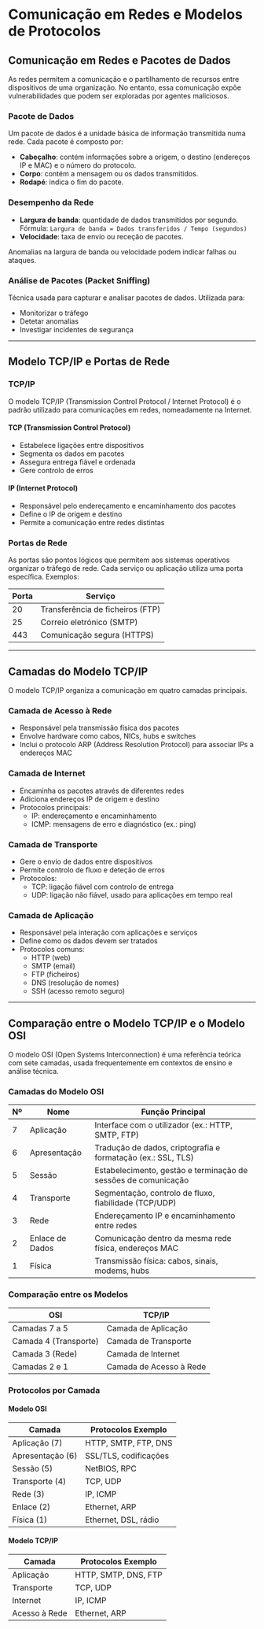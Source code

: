 # Comunicação em Redes e Modelos de Protocolos

## Comunicação em Redes e Pacotes de Dados

As redes permitem a comunicação e o partilhamento de recursos entre dispositivos de uma organização. No entanto, essa comunicação expõe vulnerabilidades que podem ser exploradas por agentes maliciosos.

### Pacote de Dados

Um pacote de dados é a unidade básica de informação transmitida numa rede. Cada pacote é composto por:

- **Cabeçalho**: contém informações sobre a origem, o destino (endereços IP e MAC) e o número do protocolo.
- **Corpo**: contém a mensagem ou os dados transmitidos.
- **Rodapé**: indica o fim do pacote.

### Desempenho da Rede

- **Largura de banda**: quantidade de dados transmitidos por segundo.  
  Fórmula: `Largura de banda = Dados transferidos / Tempo (segundos)`
- **Velocidade**: taxa de envio ou receção de pacotes.

Anomalias na largura de banda ou velocidade podem indicar falhas ou ataques.

### Análise de Pacotes (Packet Sniffing)

Técnica usada para capturar e analisar pacotes de dados. Utilizada para:

- Monitorizar o tráfego
- Detetar anomalias
- Investigar incidentes de segurança

---

## Modelo TCP/IP e Portas de Rede

### TCP/IP

O modelo TCP/IP (Transmission Control Protocol / Internet Protocol) é o padrão utilizado para comunicações em redes, nomeadamente na Internet.

#### TCP (Transmission Control Protocol)

- Estabelece ligações entre dispositivos
- Segmenta os dados em pacotes
- Assegura entrega fiável e ordenada
- Gere controlo de erros

#### IP (Internet Protocol)

- Responsável pelo endereçamento e encaminhamento dos pacotes
- Define o IP de origem e destino
- Permite a comunicação entre redes distintas

### Portas de Rede

As portas são pontos lógicos que permitem aos sistemas operativos organizar o tráfego de rede. Cada serviço ou aplicação utiliza uma porta específica. Exemplos:

| Porta | Serviço                         |
|-------|----------------------------------|
| 20    | Transferência de ficheiros (FTP) |
| 25    | Correio eletrónico (SMTP)        |
| 443   | Comunicação segura (HTTPS)       |

---

## Camadas do Modelo TCP/IP

O modelo TCP/IP organiza a comunicação em quatro camadas principais.

### Camada de Acesso à Rede

- Responsável pela transmissão física dos pacotes
- Envolve hardware como cabos, NICs, hubs e switches
- Inclui o protocolo ARP (Address Resolution Protocol) para associar IPs a endereços MAC

### Camada de Internet

- Encaminha os pacotes através de diferentes redes
- Adiciona endereços IP de origem e destino
- Protocolos principais:
  - IP: endereçamento e encaminhamento
  - ICMP: mensagens de erro e diagnóstico (ex.: ping)

### Camada de Transporte

- Gere o envio de dados entre dispositivos
- Permite controlo de fluxo e deteção de erros
- Protocolos:
  - TCP: ligação fiável com controlo de entrega
  - UDP: ligação não fiável, usado para aplicações em tempo real

### Camada de Aplicação

- Responsável pela interação com aplicações e serviços
- Define como os dados devem ser tratados
- Protocolos comuns:
  - HTTP (web)
  - SMTP (email)
  - FTP (ficheiros)
  - DNS (resolução de nomes)
  - SSH (acesso remoto seguro)

---

## Comparação entre o Modelo TCP/IP e o Modelo OSI

O modelo OSI (Open Systems Interconnection) é uma referência teórica com sete camadas, usada frequentemente em contextos de ensino e análise técnica.

### Camadas do Modelo OSI

| Nº  | Nome                | Função Principal                                                  |
|-----|---------------------|-------------------------------------------------------------------|
| 7   | Aplicação           | Interface com o utilizador (ex.: HTTP, SMTP, FTP)                |
| 6   | Apresentação        | Tradução de dados, criptografia e formatação (ex.: SSL, TLS)     |
| 5   | Sessão              | Estabelecimento, gestão e terminação de sessões de comunicação   |
| 4   | Transporte           | Segmentação, controlo de fluxo, fiabilidade (TCP/UDP)           |
| 3   | Rede                | Endereçamento IP e encaminhamento entre redes                    |
| 2   | Enlace de Dados     | Comunicação dentro da mesma rede física, endereços MAC           |
| 1   | Física              | Transmissão física: cabos, sinais, modems, hubs                  |

### Comparação entre os Modelos

| OSI                     | TCP/IP                    |
|-------------------------|---------------------------|
| Camadas 7 a 5           | Camada de Aplicação       |
| Camada 4 (Transporte)   | Camada de Transporte       |
| Camada 3 (Rede)         | Camada de Internet         |
| Camadas 2 e 1           | Camada de Acesso à Rede    |

### Protocolos por Camada

#### Modelo OSI

| Camada           | Protocolos Exemplo                      |
|------------------|------------------------------------------|
| Aplicação (7)     | HTTP, SMTP, FTP, DNS                    |
| Apresentação (6)  | SSL/TLS, codificações                   |
| Sessão (5)        | NetBIOS, RPC                            |
| Transporte (4)    | TCP, UDP                                |
| Rede (3)          | IP, ICMP                                |
| Enlace (2)        | Ethernet, ARP                           |
| Física (1)        | Ethernet, DSL, rádio                    |

#### Modelo TCP/IP

| Camada            | Protocolos Exemplo                      |
|-------------------|------------------------------------------|
| Aplicação          | HTTP, SMTP, DNS, FTP                   |
| Transporte         | TCP, UDP                                |
| Internet           | IP, ICMP                                |
| Acesso à Rede      | Ethernet, ARP                           |
